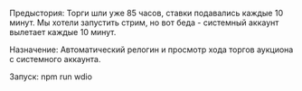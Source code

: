 Предыстория: Торги шли уже 85 часов, ставки подавались каждые 10 минут. Мы хотели запустить стрим, но вот беда - системный аккаунт вылетает каждые 10 минут.

Назначение: Автоматический релогин и просмотр хода торгов аукциона с системного аккаунта.

Запуск: npm run wdio
